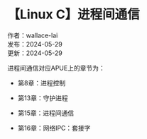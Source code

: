 # 【Linux C】进程间通信

作者：wallace-lai <br>
发布：2024-05-29 <br>
更新：2024-05-29 <br>

进程间通信对应APUE上的章节为：

- 第8章：进程控制

- 第13章：守护进程

- 第15章：进程间通信

- 第16章：网络IPC：套接字
